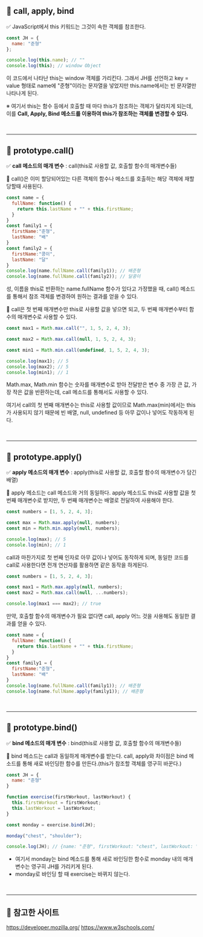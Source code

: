 ## 📌 call, apply, bind

✅ JavaScript에서 this 키워드는 그것이 속한 객체를 참조한다. 

```javascript
const JH = {
  name: "준형"
};

console.log(this.name); // ""
console.log(this); // window Object
```

이 코드에서 나타난 this는 window 객체를 가리킨다. 그래서 JH를 선언하고 key = value 형태로 name에 "준형"이라는 문자열을 넣었지만 this.name에서는 빈 문자열만 나타나게 된다.

※ 여기서 this는 함수 등에서 호출할 때 마다 this가 참조하는 객체가 달라지게 되는데, 이를 **Call, Apply, Bind 메소드를 이용하여 this가 참조하는 객체를 변경할 수 있다.**

<br>
<hr>

## 📌 prototype.call()

✅ **call 메소드의 매개 변수** : call(this로 사용할 값, 호출할 함수의 매개변수들)

🔸 call()은 이미 할당되어있는 다른 객체의 함수나 메소드를 호출하는 해당 객체에 재할당할때 사용된다.

```javascript
const name = {
  fullName: function() {
    return this.lastName + "" + this.firstName;
  }
}
const family1 = {
  firstName:"준형",
  lastName: "배"
}
const family2 = {
  firstName:"콩이",
  lastName: "달"
}
console.log(name.fullName.call(family1)); // 배준형
console.log(name.fullName.call(family2)); // 달콩이
```

성, 이름을 this로 반환하는 name.fullName 함수가 있다고 가정했을 때, call() 메소드를 통해서 참조 객체를 변경하여 원하는 결과를 얻을 수 있다.

🔸 call은 첫 번째 매개변수만 this로 사용할 값을 넣으면 되고, 두 번째 매개변수부터 함수의 매개변수로 사용할 수 있다.

```javascript
const max1 = Math.max.call("", 1, 5, 2, 4, 3);

const max2 = Math.max.call(null, 1, 5, 2, 4, 3);

const min1 = Math.min.call(undefined, 1, 5, 2, 4, 3);

console.log(max1); // 5
console.log(max2); // 5
console.log(min1); // 1
```

Math.max, Math.min 함수는 숫자를 매개변수로 받아 전달받은 변수 중 가장 큰 값, 가장 작은 값을 반환하는데, call 메소드를 통해서도 사용할 수 있다.

여기서 call의 첫 번째 매개변수는 this로 사용할 값이므로 Math.max(min)에서는 this가 사용되지 않기 때문에 빈 배열, null, undefined 등 아무 값이나 넣어도 작동하게 된다.

<br>
<hr>

## 📌 prototype.apply()

✅ **apply 메소드의 매개 변수** : apply(this로 사용할 값, 호출할 함수의 매개변수가 담긴 배열)

🔸 apply 메소드는 call 메소드와 거의 동일하다. apply 메소드도 this로 사용할 값을 첫 번째 매개변수로 받지만, 두 번째 매개변수는 배열로 전달하여 사용해야 한다.

```javascript
const numbers = [1, 5, 2, 4, 3];

const max = Math.max.apply(null, numbers);
const min = Math.min.apply(null, numbers);

console.log(max); // 5
console.log(min); // 1
```

call과 마찬가지로 첫 번째 인자로 아무 값이나 넣어도 동작하게 되며, 동일한 코드를 call로 사용한다면 전개 연산자를 활용하면 같은 동작을 하게된다.

```javascript
const numbers = [1, 5, 2, 4, 3];

const max1 = Math.max.apply(null, numbers);
const max2 = Math.max.call(null, ...numbers);

console.log(max1 === max2); // true
```

만약, 호출할 함수의 매개변수가 필요 없다면 call, apply 어느 것을 사용해도 동일한 결과를 얻을 수 있다.

```javascript
const name = {
  fullName: function() {
    return this.lastName + "" + this.firstName;
  }
}
const family1 = {
  firstName:"준형",
  lastName: "배"
}
console.log(name.fullName.call(family1)); // 배준형
console.log(name.fullName.apply(family1)); // 배준형
```

<br>
<hr>

## 📌 prototype.bind()

✅ **bind 메소드의 매개 변수** : bind(this로 사용할 값, 호출할 함수의 매개변수들)

🔸 bind 메소드는 call과 동일하게 매개변수를 받는다. call, apply와 차이점은 bind 메소드를 통해 새로 바인딩한 함수를 만든다.(this가 참조할 객체를 영구히 바꾼다.)

```javascript
const JH = {
  name: "준형"
}

function exercise(firstWorkout, lastWorkout) {
  this.firstWorkout = firstWorkout;
  this.lastWorkout = lastWorkout;
}

const monday = exercise.bind(JH);

monday("chest", "shoulder");

console.log(JH); // {name: "준형", firstWorkout: "chest", lastWorkout: "shoulder"}
```

- 여기서 monday는 bind 메소드를 통해 새로 바인딩한 함수로 monday 내의 매개변수는 영구히 JH를 가리키게 된다. 
- monday로 바인딩 할 때 exercise는 바뀌지 않는다.

<br>
<hr>

## 📌 참고한 사이트

https://developer.mozilla.org/
https://www.w3schools.com/
